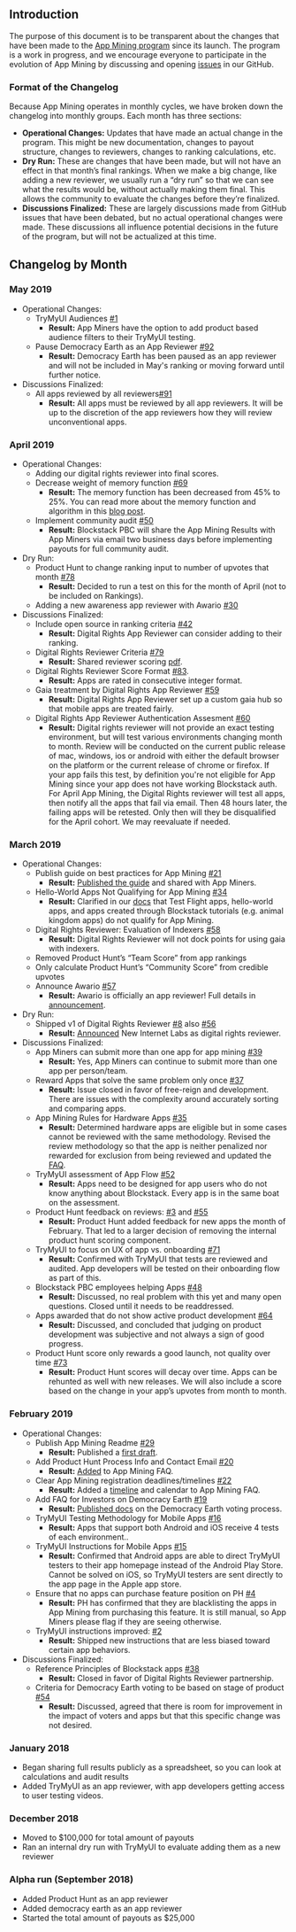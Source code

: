 ## Introduction

The purpose of this document is to be transparent about the changes that have been made to the [App Mining program](https://app.co/mining) since its launch. The program is a work in progress, and we encourage everyone to participate in the evolution of App Mining by discussing and opening [issues](https://github.com/blockstack/app-mining/issues) in our GitHub.

### Format of the Changelog

Because App Mining operates in monthly cycles, we have broken down the changelog into monthly groups. Each month has three sections:

- **Operational Changes:** Updates that have made an actual change in the program. This might be new documentation, changes to payout structure, changes to reviewers, changes to ranking calculations, etc.
- **Dry Run:** These are changes that have been made, but will not have an effect in that month’s final rankings. When we make a big change, like adding a new reviewer, we usually run a “dry run” so that we can see what the results would be, without actually making them final. This allows the community to evaluate the changes before they’re finalized.
- **Discussions Finalized:** These are largely discussions made from GitHub issues that have been debated, but no actual operational changes were made. These discussions all influence potential decisions in the future of the program, but will not be actualized at this time.

## Changelog by Month

### May 2019

- Operational Changes:
  - TryMyUI Audiences [#1](https://github.com/blockstack/app-mining/issues/1)  
    - **Result:** App Miners have the option to add product based audience filters to their TryMyUI testing. 
  - Pause Democracy Earth as an App Reviewer [#92](https://github.com/blockstack/app-mining/issues/92) 
    - **Result:** Democracy Earth has been paused as an app reviewer and will not be included in May's ranking or moving forward until further notice. 
- Discussions Finalized:
  - All apps reviewed by all reviewers[#91](https://github.com/blockstack/app-mining/issues/91)
    - **Result:** All apps must be reviewed by all app reviewers. It will be up to the discretion of the app reviewers how they will review unconventional apps. 
    

### April 2019

- Operational Changes:
  - Adding our digital rights reviewer into final scores. 
  - Decrease weight of memory function [#69](https://github.com/blockstack/app-mining/issues/69)
    - **Result:** The memory function has been decreased from 45% to 25%. You can read more about the memory function and algorithm in this [blog post](https://blog.blockstack.org/app-mining-game-theory-algorithm-design/).
  - Implement community audit [#50](https://github.com/blockstack/app-mining/issues/50)
    - **Result:** Blockstack PBC will share the App Mining Results with App Miners via email two business days before implementing payouts for full community audit.  
- Dry Run:
  - Product Hunt to change ranking input to number of upvotes that month [#78](https://github.com/blockstack/app-mining/issues/78)
    - **Result:** Decided to run a test on this for the month of April (not to be included on Rankings).
  - Adding a new awareness app reviewer with Awario [#30](https://github.com/blockstack/app-mining/issues/30)
- Discussions Finalized:
  - Include open source in ranking criteria [#42](https://github.com/blockstack/app-mining/issues/42)
    - **Result:** Digital Rights App Reviewer can consider adding to their ranking.
  - Digital Rights Reviewer Criteria [#79](https://github.com/blockstack/app-mining/issues/79)
    - **Result:** Shared reviewer scoring [pdf](https://github.com/blockstack/app-mining/blob/master/DigitalRightsAuthScoringCriteria.pdf). 
  - Digital Rights Reviewer Score Format [#83](https://github.com/blockstack/app-mining/issues/83). 
    - **Result:** Apps are rated in consecutive integer format.
  - Gaia treatment by Digital Rights App Reviewer [#59](https://github.com/blockstack/app-mining/issues/59)  
    - **Result:** Digital Rights App Reviewer set up a custom gaia hub so that mobile apps are treated fairly.
  - Digital Rights App Reviewer Authentication Assesment [#60](https://github.com/blockstack/app-mining/issues/60)  
      - **Result:** Digital rights reviewer will not provide an exact testing environment, but will test various environments changing month to month. Review will be conducted on the current public release of mac, windows, ios or android with either the default browser on the platform or the current release of chrome or firefox. If your app fails this test, by definition you're not eligible for App Mining since your app does not have working Blockstack auth. For April App Mining, the Digital Rights reviewer will test all apps, then notify all the apps that fail via email. Then 48 hours later, the failing apps will be retested. Only then will they be disqualified for the April cohort. We may reevaluate if needed. 

### March 2019

- Operational Changes:
  - Publish guide on best practices for App Mining [#21](https://github.com/blockstack/app-mining/issues/21)
    - **Result:** [Published the guide](https://docs.blockstack.org/community/app-miners-guide.html) and shared with App Miners.
  - Hello-World Apps Not Qualifying for App Mining [#34](https://github.com/blockstack/app-mining/issues/34)
    - **Result:** Clarified in our [docs](https://github.com/blockstack/app-mining/issues/34) that Test Flight apps, hello-world apps, and apps created through Blockstack tutorials (e.g. animal kingdom apps) do not qualify for App Mining.
  - Digital Rights Reviewer: Evaluation of Indexers [#58](https://github.com/blockstack/app-mining/issues/58)
    - **Result:** Digital Rights Reviewer will not dock points for using gaia with indexers.
  - Removed Product Hunt’s “Team Score” from app rankings
  - Only calculate Product Hunt’s “Community Score” from credible upvotes
  - Announce Awario [#57](https://github.com/blockstack/app-mining/issues/57)
    - **Result:** Awario is officially an app reviewer! Full details in [announcement](https://blog.blockstack.org/introducing-awario-app-reviewer/).
- Dry Run:
  - Shipped v1 of Digital Rights Reviewer [#8](https://github.com/blockstack/app-mining/issues/8) also [#56](https://github.com/blockstack/app-mining/issues/56)
    - **Result:** [Announced](https://blog.blockstack.org/introducing-new-internet-labs-the-digital-rights-reviewer-for-app-mining/) New Internet Labs as digital rights reviewer.
- Discussions Finalized:
  - App Miners can submit more than one app for app mining [#39](https://github.com/blockstack/app-mining/issues/39)
    - **Result:** Yes, App Miners can continue to submit more than one app per person/team.
  - Reward Apps that solve the same problem only once [#37](https://github.com/blockstack/app-mining/issues/37)
    - **Result:** Issue closed in favor of free-reign and development. There are issues with the complexity around accurately sorting and comparing apps.
  - App Mining Rules for Hardware Apps [#35](https://github.com/blockstack/app-mining/issues/35)
    - **Result:** Determined hardware apps are eligible but in some cases cannot be reviewed with the same methodology. Revised the review methodology so that the app is neither penalized nor rewarded for exclusion from being reviewed and updated the [FAQ](https://blog.blockstack.org/free-blockchain-application-ideas/).
  - TryMyUI assessment of App Flow [#52](https://github.com/blockstack/app-mining/issues/52)
    - **Result:** Apps need to be designed for app users who do not know anything about Blockstack. Every app is in the same boat on the assessment.
  - Product Hunt feedback on reviews: [#3](https://github.com/blockstack/app-mining/issues/3) and [#55](https://github.com/blockstack/app-mining/issues/55)
    - **Result:** Product Hunt added feedback for new apps the month of February. That led to a larger decision of removing the internal product hunt scoring component.
  - TryMyUI to focus on UX of app vs. onboarding [#71](https://github.com/blockstack/app-mining/issues/71)
    - **Result:** Confirmed with TryMyUI that tests are reviewed and audited. App developers will be tested on their onboarding flow as part of this.
  - Blockstack PBC employees helping Apps [#48](https://github.com/blockstack/app-mining/issues/48)
    - **Result:** Discussed, no real problem with this yet and many open questions. Closed until it needs to be readdressed.
  - Apps awarded that do not show active product development [#64](https://github.com/blockstack/app-mining/issues/64)
    - **Result:** Discussed, and concluded that judging on product development was subjective and not always a sign of good progress.
  - Product Hunt score only rewards a good launch, not quality over time [#73](https://github.com/blockstack/app-mining/issues/73)
    - **Result:** Product Hunt scores will decay over time. Apps can be rehunted as well with new releases. We will also include a score based on the change in your app’s upvotes from month to month.

### February 2019

- Operational Changes:
  - Publish App Mining Readme [#29](https://github.com/blockstack/app-mining/issues/29)
    - **Result:** Published a [first draft](https://github.com/blockstack/app-mining/blob/master/README.md).
  - Add Product Hunt Process Info and Contact Email [#20](https://github.com/blockstack/app-mining/issues/20)
    - **Result:** [A](https://github.com/blockstack/app-mining/issues/20)[dded](https://github.com/blockstack/app-mining/issues/20) to App Mining FAQ.
  - Clear App Mining registration deadlines/timelines [#22](https://github.com/blockstack/app-mining/issues/22)
    - **Result:** Added a [timeline](https://docs.blockstack.org/community/app-miners-guide.html) and calendar to App Mining FAQ.
  - Add FAQ for Investors on Democracy Earth [#19](https://github.com/blockstack/app-mining/issues/19)
    - **Result:** [P](https://docs.blockstack.org/develop/vote-blockstack.html)[ublished docs](https://docs.blockstack.org/develop/vote-blockstack.html) on the Democracy Earth voting process.
  - TryMyUI Testing Methodology for Mobile Apps [#16](https://github.com/blockstack/app-mining/issues/16)
    - **Result:** Apps that support both Android and iOS receive 4 tests of each environment..
  - TryMyUI Instructions for Mobile Apps [#15](https://github.com/blockstack/app-mining/issues/15)
    - **Result:** Confirmed that Android apps are able to direct TryMyUI testers to their app homepage instead of the Android Play Store. Cannot be solved on iOS, so TryMyUI testers are sent directly to the app page in the Apple app store.
  - Ensure that no apps can purchase feature position on PH [#4](https://github.com/blockstack/app-mining/issues/4)
    - **Result:** PH has confirmed that they are blacklisting the apps in App Mining from purchasing this feature. It is still manual, so App Miners please flag if they are seeing otherwise.
  - TryMyUI instructions improved: [#2](https://github.com/blockstack/app-mining/issues/2)
    - **Result:** Shipped new instructions that are less biased toward certain app behaviors.
- Discussions Finalized:
  - Reference Principles of Blockstack apps [#38](https://github.com/blockstack/app-mining/issues/38)
    - **Result:** Closed in favor of Digital Rights Reviewer partnership.
  - Criteria for Democracy Earth voting to be based on stage of product [#54](https://github.com/blockstack/app-mining/issues/54)
    - **Result:** Discussed, agreed that there is room for improvement in the impact of voters and apps but that this specific change was not desired.

### January 2018

- Began sharing full results publicly as a spreadsheet, so you can look at calculations and audit results
- Added TryMyUI as an app reviewer, with app developers getting access to user testing videos.

### December 2018

- Moved to \$100,000 for total amount of payouts
- Ran an internal dry run with TryMyUI to evaluate adding them as a new reviewer

### Alpha run (September 2018)

- Added Product Hunt as an app reviewer
- Added democracy earth as an app reviewer
- Started the total amount of payouts as \$25,000
